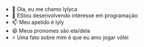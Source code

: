 - 👋 Ola, eu me chamo lylyca
- 👀 EStou desenvolvendo interesse em programação 
- 📫 Meu apelido é lyly
- 😄 Meus pronomes são ela/dela
- ⚡ Uma fato sobre mim é que eu amo jogar vôlei
<!---
lylyca001/lylyca001 is a ✨ special ✨ repository because its `README.md` (this file) appears on your GitHub profile.
You can click the Preview link to take a look at your changes.
--->
